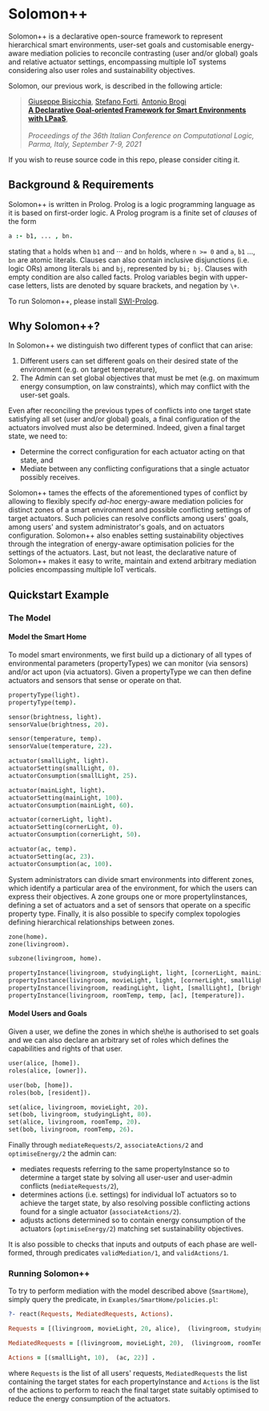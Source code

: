# Solomon++

Solomon++ is a declarative open-source framework to represent hierarchical smart environments, user-set goals and customisable energy-aware mediation policies to reconcile contrasting (user and/or global) goals and relative actuator settings, encompassing multiple IoT systems considering also user roles and sustainability objectives.

Solomon, our previous work, is described in the following article:

> [Giuseppe Bisicchia](), [Stefano Forti](http://pages.di.unipi.it/forti), [Antonio Brogi](http://pages.di.unipi.it/brogi)<br>
> [**A Declarative Goal-oriented Framework for Smart Environments with LPaaS**](http://ceur-ws.org/Vol-3002/paper3.pdf), <br>	
> *Proceedings of the 36th Italian Conference on Computational Logic, Parma, Italy, September 7-9, 2021*

If you wish to reuse source code in this repo, please consider citing it.

## Background & Requirements

Solomon++ is written in Prolog. Prolog is a logic programming language as it is based on first-order logic. A Prolog program is a finite set of *clauses* of the form

```prolog
a :- b1, ... , bn.
```

stating  that `a` holds  when `b1` and ··· and `bn` holds,  where `n >= 0` and `a`, `b1` ..., `bn` are atomic literals. Clauses can also contain inclusive disjunctions (i.e. logic ORs) among literals `bi` and `bj`, represented by `bi; bj`. Clauses with empty condition are also called facts. Prolog variables begin with upper-case letters, lists are denoted by square brackets, and negation by `\+`.

To run Solomon++, please install [SWI-Prolog](https://www.swi-prolog.org/Download.html).

## Why Solomon++?

In Solomon++ we distinguish two different types of conflict that can arise:

1. Different users can set different goals on their desired state of the environment (e.g. on target temperature), 
2. The Admin can set global objectives that must be met (e.g. on maximum energy consumption, on law constraints), which may conflict with the user-set goals.
   
Even after reconciling the previous types of conflicts into one target state satisfying all set (user and/or global) goals, a final configuration of the actuators involved must also be determined. Indeed, given a final target state, we need to:

* Determine the correct configuration for each actuator acting on that state, and 
* Mediate between any conflicting configurations that a single actuator possibly receives.

Solomon++ tames the effects of the aforementioned types of conflict by allowing to flexibly specify *ad-hoc* energy-aware mediation policies for distinct zones of a smart environment and possible conflicting settings of target actuators. Such policies can resolve conflicts among users' goals, among users' and system administrator's goals, and on actuators configuration. Solomon++ also enables setting sustainability objectives through the integration of energy-aware optimisation policies for the settings of the actuators. Last, but not least, the declarative nature of Solomon++ makes it easy to write, maintain and extend arbitrary mediation policies encompassing multiple IoT verticals.

## Quickstart Example

### The Model

#### Model the Smart Home

To model smart environments, we first build up a dictionary of all types of environmental parameters (propertyTypes) we can monitor (via sensors) and/or act upon (via actuators). Given a propertyType we can then define actuators and sensors that sense or operate on that. 
```prolog
propertyType(light).
propertyType(temp).

sensor(brightness, light).
sensorValue(brightness, 20).

sensor(temperature, temp).
sensorValue(temperature, 22).

actuator(smallLight, light).
actuatorSetting(smallLight, 0).
actuatorConsumption(smallLight, 25).

actuator(mainLight, light).
actuatorSetting(mainLight, 100).
actuatorConsumption(mainLight, 60).

actuator(cornerLight, light).
actuatorSetting(cornerLight, 0).
actuatorConsumption(cornerLight, 50).

actuator(ac, temp).
actuatorSetting(ac, 23).
actuatorConsumption(ac, 100).

```

System administrators can divide smart environments into different zones, which identify a particular area of the environment, for which the users can
express their objectives. A zone groups one or more propertyIinstances, defining a set of actuators and a set of sensors that operate on a specific property type. Finally, it is also possible to specify complex topologies  defining hierarchical relationships between zones.
```prolog
zone(home).
zone(livingroom).

subzone(livingroom, home).

propertyInstance(livingroom, studyingLight, light, [cornerLight, mainLight], [brightness]).
propertyInstance(livingroom, movieLight, light, [cornerLight, smallLight], [brightness]).
propertyInstance(livingroom, readingLight, light, [smallLight], [brightness]).
propertyInstance(livingroom, roomTemp, temp, [ac], [temperature]).
```

#### Model Users and Goals

Given a user, we define the zones in which she\he is authorised to set goals and we can also declare an arbitrary set of roles which defines the capabilities and rights of that user.

```prolog
user(alice, [home]).
roles(alice, [owner]).

user(bob, [home]).
roles(bob, [resident]).

set(alice, livingroom, movieLight, 20).
set(bob, livingroom, studyingLight, 80).
set(alice, livingroom, roomTemp, 20).
set(bob, livingroom, roomTemp, 26).

```

Finally through `mediateRequests/2`, `associateActions/2` and `optimiseEnergy/2` the admin can:
* mediates requests referring to the same propertyInstance so to determine a target state by solving all user-user and user-admin conflicts (`mediateRequests/2`),
* determines actions (i.e. settings) for individual IoT actuators so to achieve the target state, by also resolving possible conflicting actions found for a single actuator (`associateActions/2`).
* adjusts actions determined so to contain energy consumption of the actuators (`optimiseEnergy/2`) matching set sustainability objectives.

It is also possible to checks that inputs and outputs of each phase are well-formed, through predicates `validMediation/1`, and `validActions/1`.

### Running Solomon++

To try to perform mediation with the model described above (`SmartHome`), simply query the predicate, in `Examples/SmartHome/policies.pl`:

```prolog
?- react(Requests, MediatedRequests, Actions).

Requests = [(livingroom, movieLight, 20, alice),  (livingroom, studyingLight, 80, bob),  (livingroom, roomTemp, 20, alice),  (livingroom, roomTemp, 26, bob)],

MediatedRequests = [(livingroom, movieLight, 20),  (livingroom, roomTemp, 22),  (livingroom, studyingLight, 80)],

Actions = [(smallLight, 10),  (ac, 22)] .
```
where `Requests` is the list of all users' requests, `MediatedRequests` the list containing the target states for each propertyInstance and `Actions` is the list of the actions to perform to reach the final target state suitably optimised to reduce the energy consumption of the actuators.
